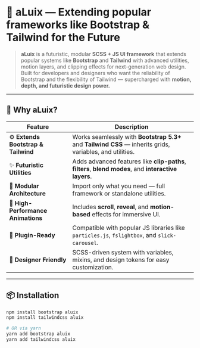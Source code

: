 # 🌌 aLuix — Extending popular frameworks like Bootstrap & Tailwind for the Future

> **aLuix** is a futuristic, modular **SCSS + JS UI framework** that extends popular systems like **Bootstrap** and **Tailwind** with advanced utilities, motion layers, and clipping effects for next-generation web design.  
> Built for developers and designers who want the reliability of Bootstrap and the flexibility of Tailwind — supercharged with **motion, depth, and futuristic design power.**

---

## 🚀 Why aLuix?

| Feature | Description |
|----------|-------------|
| ⚙️ **Extends Bootstrap & Tailwind** | Works seamlessly with **Bootstrap 5.3+** and **Tailwind CSS** — inherits grids, variables, and utilities. |
| ✨ **Futuristic Utilities** | Adds advanced features like **clip-paths**, **filters**, **blend modes**, and **interactive layers**. |
| 🎨 **Modular Architecture** | Import only what you need — full framework or standalone utilities. |
| 💫 **High-Performance Animations** | Includes **scroll**, **reveal**, and **motion-based** effects for immersive UI. |
| 🧩 **Plugin-Ready** | Compatible with popular JS libraries like `particles.js`, `fslightbox`, and `slick-carousel`. |
| 🧠 **Designer Friendly** | SCSS-driven system with variables, mixins, and design tokens for easy customization. |

---

## 📦 Installation

```bash
npm install bootstrap aluix
npm install tailwindcss aluix

# OR via yarn
yarn add bootstrap aluix
yarn add tailwindcss aluix
